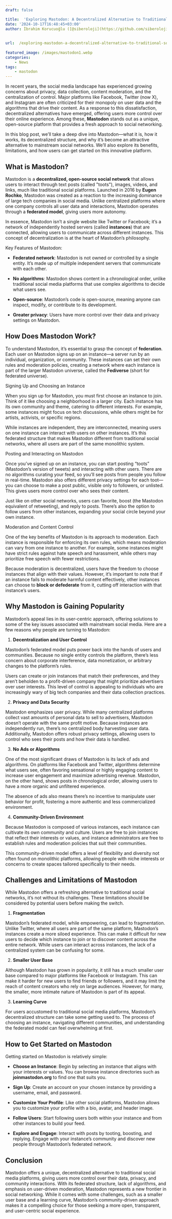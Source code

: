 ```yaml
---
draft: false

title:  'Exploring Mastodon: A Decentralized Alternative to Traditional Social Media'
date: '2024-10-17T16:48:45+03:00'
author: İbrahim Korucuoğlu ([@siberoloji](https://github.com/siberoloji))
 
 
url:  /exploring-mastodon-a-decentralized-alternative-to-traditional-social-media/
 
featured_image: /images/mastodon1.webp
categories:
    - News
tags:
    - mastodon
---
```



In recent years, the social media landscape has experienced growing concerns about privacy, data collection, content moderation, and the centralization of control. Major platforms like Facebook, Twitter (now X), and Instagram are often criticized for their monopoly on user data and the algorithms that drive their content. As a response to this dissatisfaction, decentralized alternatives have emerged, offering users more control over their online experience. Among these, **Mastodon** stands out as a unique, open-source platform that provides a fresh approach to social networking.



In this blog post, we’ll take a deep dive into Mastodon—what it is, how it works, its decentralized structure, and why it’s become an attractive alternative to mainstream social networks. We’ll also explore its benefits, limitations, and how users can get started on this innovative platform.



## What is Mastodon?



Mastodon is a **decentralized, open-source social network** that allows users to interact through text posts (called "toots"), images, videos, and links, much like traditional social platforms. Launched in 2016 by **Eugen Rochko**, Mastodon was created as a reaction to the increasing dominance of large tech companies in social media. Unlike centralized platforms where one company controls all user data and interactions, Mastodon operates through a **federated model**, giving users more autonomy.



In essence, Mastodon isn’t a single website like Twitter or Facebook; it’s a network of independently hosted servers (called **instances**) that are connected, allowing users to communicate across different instances. This concept of decentralization is at the heart of Mastodon’s philosophy.



Key Features of Mastodon:


* **Federated network**: Mastodon is not owned or controlled by a single entity. It’s made up of multiple independent servers that communicate with each other.

* **No algorithms**: Mastodon shows content in a chronological order, unlike traditional social media platforms that use complex algorithms to decide what users see.

* **Open-source**: Mastodon’s code is open-source, meaning anyone can inspect, modify, or contribute to its development.

* **Greater privacy**: Users have more control over their data and privacy settings on Mastodon.
## How Does Mastodon Work?



To understand Mastodon, it’s essential to grasp the concept of **federation**. Each user on Mastodon signs up on an instance—a server run by an individual, organization, or community. These instances can set their own rules and moderation policies, creating a network where each instance is part of the larger Mastodon universe, called the **Fediverse** (short for federated universe).



Signing Up and Choosing an Instance



When you sign up for Mastodon, you must first choose an instance to join. Think of it like choosing a neighborhood in a larger city. Each instance has its own community and theme, catering to different interests. For example, some instances might focus on tech discussions, while others might be for artists, activists, or specific regions.



While instances are independent, they are interconnected, meaning users on one instance can interact with users on other instances. It’s this federated structure that makes Mastodon different from traditional social networks, where all users are part of the same monolithic system.



Posting and Interacting on Mastodon



Once you’ve signed up on an instance, you can start posting “toots” (Mastodon’s version of tweets) and interacting with other users. There are no algorithms curating your feed, so you’ll see posts from people you follow in real-time. Mastodon also offers different privacy settings for each toot—you can choose to make a post public, visible only to followers, or unlisted. This gives users more control over who sees their content.



Just like on other social networks, users can favorite, boost (the Mastodon equivalent of retweeting), and reply to posts. There’s also the option to follow users from other instances, expanding your social circle beyond your own instance.



Moderation and Content Control



One of the key benefits of Mastodon is its approach to moderation. Each instance is responsible for enforcing its own rules, which means moderation can vary from one instance to another. For example, some instances might have strict rules against hate speech and harassment, while others may prioritize free speech with fewer restrictions.



Because moderation is decentralized, users have the freedom to choose instances that align with their values. However, it’s important to note that if an instance fails to moderate harmful content effectively, other instances can choose to **block or defederate** from it, cutting off interaction with that instance’s users.



## Why Mastodon is Gaining Popularity



Mastodon’s appeal lies in its user-centric approach, offering solutions to some of the key issues associated with mainstream social media. Here are a few reasons why people are turning to Mastodon:



1. **Decentralization and User Control**



Mastodon’s federated model puts power back into the hands of users and communities. Because no single entity controls the platform, there’s less concern about corporate interference, data monetization, or arbitrary changes to the platform’s rules.



Users can create or join instances that match their preferences, and they aren’t beholden to a profit-driven company that might prioritize advertisers over user interests. This level of control is appealing to individuals who are increasingly wary of big tech companies and their data collection practices.



2. **Privacy and Data Security**



Mastodon emphasizes user privacy. While many centralized platforms collect vast amounts of personal data to sell to advertisers, Mastodon doesn’t operate with the same profit motive. Because instances are independently run, there’s no centralized body harvesting user data. Additionally, Mastodon offers robust privacy settings, allowing users to control who sees their posts and how their data is handled.



3. **No Ads or Algorithms**



One of the most significant draws of Mastodon is its lack of ads and algorithms. On platforms like Facebook and Twitter, algorithms determine what users see, often favoring sensational or highly engaging content to increase user engagement and maximize advertising revenue. Mastodon, on the other hand, shows posts in chronological order, allowing users to have a more organic and unfiltered experience.



The absence of ads also means there’s no incentive to manipulate user behavior for profit, fostering a more authentic and less commercialized environment.



4. **Community-Driven Environment**



Because Mastodon is composed of various instances, each instance can cultivate its own community and culture. Users are free to join instances that reflect their interests or values, and instance administrators are free to establish rules and moderation policies that suit their communities.



This community-driven model offers a level of flexibility and diversity not often found on monolithic platforms, allowing people with niche interests or concerns to create spaces tailored specifically to their needs.



## Challenges and Limitations of Mastodon



While Mastodon offers a refreshing alternative to traditional social networks, it’s not without its challenges. These limitations should be considered by potential users before making the switch.



1. **Fragmentation**



Mastodon’s federated model, while empowering, can lead to fragmentation. Unlike Twitter, where all users are part of the same platform, Mastodon’s instances create a more siloed experience. This can make it difficult for new users to decide which instance to join or to discover content across the entire network. While users can interact across instances, the lack of a centralized system can be confusing for some.



2. **Smaller User Base**



Although Mastodon has grown in popularity, it still has a much smaller user base compared to major platforms like Facebook or Instagram. This can make it harder for new users to find friends or followers, and it may limit the reach of content creators who rely on large audiences. However, for many, the smaller, more intimate nature of Mastodon is part of its appeal.



3. **Learning Curve**



For users accustomed to traditional social media platforms, Mastodon’s decentralized structure can take some getting used to. The process of choosing an instance, navigating different communities, and understanding the federated model can feel overwhelming at first.



## How to Get Started on Mastodon



Getting started on Mastodon is relatively simple:


* **Choose an Instance**: Begin by selecting an instance that aligns with your interests or values. You can browse instance directories such as **joinmastodon.org** to find one that suits you.

* **Sign Up**: Create an account on your chosen instance by providing a username, email, and password.

* **Customize Your Profile**: Like other social platforms, Mastodon allows you to customize your profile with a bio, avatar, and header image.

* **Follow Users**: Start following users both within your instance and from other instances to build your feed.

* **Explore and Engage**: Interact with posts by tooting, boosting, and replying. Engage with your instance’s community and discover new people through Mastodon’s federated network.
## Conclusion



Mastodon offers a unique, decentralized alternative to traditional social media platforms, giving users more control over their data, privacy, and community interactions. With its federated structure, lack of algorithms, and emphasis on user-driven moderation, Mastodon represents a new frontier in social networking. While it comes with some challenges, such as a smaller user base and a learning curve, Mastodon’s community-driven approach makes it a compelling choice for those seeking a more open, transparent, and user-centric social experience.
